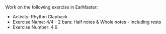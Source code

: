 Work on the following exercise in EarMaster:
- Activity: Rhythm Clapback
- Exercise Name: 4/4 - 2 bars: Half notes & Whole notes - including rests
- Exercise Number: 4.6
